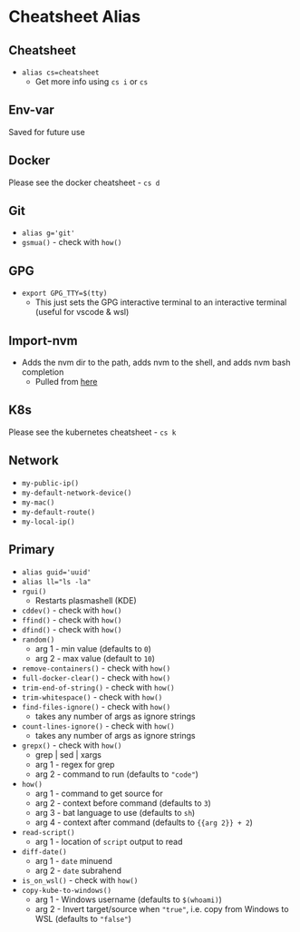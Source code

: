 # Cheatsheet Alias

## Cheatsheet

* `alias cs=cheatsheet`
  * Get more info using `cs i` or `cs`

## Env-var

Saved for future use

## Docker

Please see the docker cheatsheet - `cs d`

## Git

* `alias g='git'`
* `gsmua()` - check with `how()`

## GPG

* `export GPG_TTY=$(tty)`
  * This just sets the GPG interactive terminal to an interactive terminal (useful for vscode & wsl)

## Import-nvm

* Adds the nvm dir to the path, adds nvm to the shell, and adds nvm bash completion
  * Pulled from [here](https://github.com/nvm-sh/nvm#git-install)

## K8s

Please see the kubernetes cheatsheet - `cs k`

## Network

* `my-public-ip()`
* `my-default-network-device()`
* `my-mac()`
* `my-default-route()`
* `my-local-ip()`

## Primary

* `alias guid='uuid'`
* `alias ll="ls -la"`
* `rgui()`
  * Restarts plasmashell (KDE)
* `cddev()` - check with `how()`
* `ffind()` - check with `how()`
* `dfind()` - check with `how()`
* `random()`
  * arg 1 - min value (defaults to `0`)
  * arg 2 - max value (default to `10`)
* `remove-containers()` - check with `how()`
* `full-docker-clear()` - check with `how()`
* `trim-end-of-string()` - check with `how()`
* `trim-whitespace()` - check with `how()`
* `find-files-ignore()` - check with `how()`
  * takes any number of args as ignore strings
* `count-lines-ignore()` - check with `how()`
  * takes any number of args as ignore strings
* `grepx()` - check with `how()`
  * grep | sed | xargs
  * arg 1 - regex for grep
  * arg 2 - command to run (defaults to `"code"`)
* `how()`
  * arg 1 - command to get source for
  * arg 2 - context before command (defaults to `3`)
  * arg 3 - bat language to use (defaults to `sh`)
  * arg 4 - context after command (defaults to `{{arg 2}} + 2`)
* `read-script()`
  * arg 1 - location of `script` output to read
* `diff-date()`
  * arg 1 - `date` minuend
  * arg 2 - `date` subrahend
* `is_on_wsl()` - check with `how()`
* `copy-kube-to-windows()`
  * arg 1 - Windows username (defaults to `$(whoami)`)
  * arg 2 - Invert target/source when `"true"`, i.e. copy from Windows to WSL (defaults to `"false"`)
